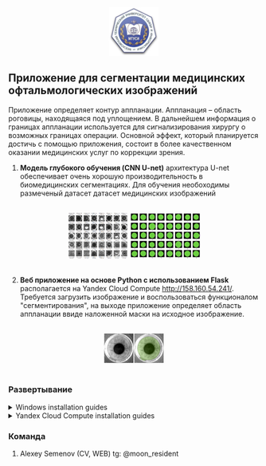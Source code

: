 <div align="center">


<img width="20%" src="https://github.com/lsemenov/Segmentation-Applanation--in-Opthalmology/blob/master/demo/Mtuci_logo.png" />



</div>

## Приложение для сегментации медицинских офтальмологических изображений
Приложение определяет контур аппланации. Аппланация – область роговицы, находящаяся под уплощением. В дальнейшем информация о границах аппланации используется для сигнализирования хирургу о возможных границах операции. 
Основной эффект, который планируется достичь с помощью приложения, состоит в более качественном оказании медицинских услуг по коррекции зрения.

1. **Модель глубокого обучения (CNN U-net)** архитектура U-net обеспечивает очень хорошую производительность в биомедицинских сегментациях.
Для обучения необоходимы размеченый датасет 
датасет медицинских изображений
<br>
<div align="center">


<img width="24%" src="https://github.com/lsemenov/Segmentation-Applanation--in-Opthalmology/blob/master/demo/data1.png" />
<img width="28%" src="https://github.com/lsemenov/Segmentation-Applanation--in-Opthalmology/blob/master/demo/mask1.png" />


</div>
<br>

2. **Веб приложение на основе Python с использованием Flask** располагается на Yandex Cloud Compute http://158.160.54.241/. 
Требуется загрузить изображение и воспользоваться функционалом "сегментирования", на выходе приложение определяет область аппланации ввиде наложенной маски на исходное изображение.

<br>
<div align="center">


<img width="24%" src="https://github.com/lsemenov/Segmentation-Applanation--in-Opthalmology/blob/master/demo/result1.png" />


</div>
<br>

### Развертываниe

<details>
  <summary>Windows installation guides</summary>
 
  **For windows users we offer to compete with our trained RL agent. Main goal is to collect a reward for running up to the stones at the frame for the same number of steps. Good luck, have fun!**
  
  #### *Первичный запуск*
  __1. В командной строке CMD: dowland or clone this GitHub repository__
  
  __2. Создайте проект в PyCharm или создайте виртуальное окружение и установите содержимое файла requirements.txt__
  
  ```
  python create -n survivio_venv python=3.8
  python activate survivio_venv
  python -m pip install -r requirements.txt
  ```
  
  __3. Запустите приложение__
  ```
  python app.py
  ```
  
  #### *Использование*
  __1. Активируйте виртуальное окружение__
  ```
  python activate survivio_venv
  ``` 

  __2. Запустите приложение__
  ```
  python app.py
  ```
</details>

<details>
  <summary>Yandex Cloud Compute installation guides</summary>
  
  #### *Первичный запуск*
  __1. Создайте виртуальную машину в сервисе Yandex Cloud Compute с параметрами:__
  * CPU or GPU
  * RAM - 2Gb
  * HDD or SSD - 15Gb
  * Ubuntu 20-22
  
  
  __2. Подключитесь к виртуальной машине Yandex Cloud: в командной строке__
  
  ```
  ssh -i path_to_public_key/pub_key username@xx.xx.xx.xx 
  
  path_to_public_key - путь для ключа ssh
  username - пользователь с правами администратора
  xx.xx.xx.xx - выделенный публичный адрес
  
  sudo git clone repository

  ```
  
  __3. Установите docker-compose для Ubuntu__
  <br>
 Инструкция по установки Docker-compose: [ссылка](https://www.digitalocean.com/community/tutorials/how-to-install-and-use-docker-compose-on-ubuntu-20-04-ru)
 
 __4. Создайте образ и запустите контейнер__
  
  
   ```
   cd Segmentation-Applanation--in-Opthalmology
   sudo docker-compose up -d

  ```
  
 __5. В адресной строке переходите xx.xx.xx.xx:80__
  
    #### *Использование*
    
  __1. Подключитесь к виртуальной машине Yandex Cloud: в командной строке__
  
  ```
  ssh -i path_to_public_key/pub_key username@xx.xx.xx.xx 
  
  path_to_public_key - путь для ключа ssh
  username - пользователь с правами администратора
  xx.xx.xx.xx - выделенный публичный адрес
  
  sudo git clone repository

  ```
  
  __2. Запустите контейнер с приложением__
  
  
   ```
   cd Segmentation-Applanation--in-Opthalmology
   sudo docker-compose up -d
  ```
  __3. В адресной строке переходите xx.xx.xx.xx:80__
  
</details>

### Команда
1. Alexey Semenov (CV, WEB) tg: @moon_resident
